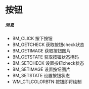 # 按钮
##### 消息
- BM_CLICK 按下按钮
- BM_GETCHECK 获取按钮check状态
- BM_GETIMAGE 获取按钮图片
- BM_GETSTATE 获取按钮状态掩码
- BM_SETCHECK 设置按钮check状态
- BM_SETIMAGE 设置按钮图片
- BM_SETSTATE 设置按钮状态
- WM_CTLCOLORBTN 按钮即将绘制